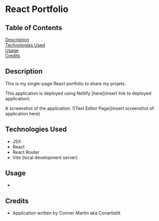 # React Portfolio

## Table of Contents

[Description](#description)
<br>
[Technologies Used](#technologies-used)
<br>
[Usage](#usage)
<br>
[Credits](#credits)

## Description

This is my single-page React portfolio to share my projets.

This application is deployed using Netlify [here](insert link to deployed application)

A screenshot of the application:
![Text Editor Page](insert screenshot of application here)

## Technologies Used

- JSX
- React
- React Router
- Vite (local development server)

## Usage

- 

## Credits

* Application written by Conner Martin aka Conartisttt
